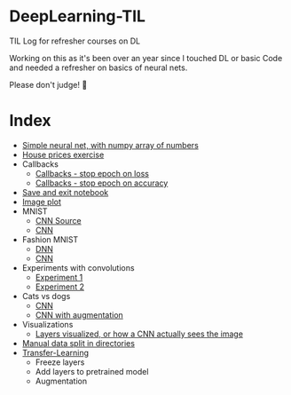 # DeepLearning-TIL
TIL Log for refresher courses on DL

Working on this as it's been over an year since I touched DL or basic Code and needed a refresher on basics of neural nets.

Please don't judge! 🙈

# Index
- [Simple neural net, with numpy array of numbers](/coursera-TFInPractiseSpecialization/intro-to-tf/Week_1/Week%201.ipynb)
- [House prices exercise](/coursera-TFInPractiseSpecialization/intro-to-tf/Week_1/Week_1_ex_1.ipynb)
- Callbacks
  - [Callbacks - stop epoch on loss](/coursera-TFInPractiseSpecialization/intro-to-tf/Week_2/Callbacks%20-%20Loss%20autostop.ipynb)
  - [Callbacks - stop epoch on accuracy](/coursera-TFInPractiseSpecialization/intro-to-tf/Week_2/Callbacks%20Accuracy.ipynb)
- [Save and exit notebook](/coursera-TFInPractiseSpecialization/intro-to-tf/Week_2/Exercise2-Question%20(1).ipynb)
- [Image plot](/coursera-TFInPractiseSpecialization/intro-to-tf/Week_2/Fashion%20MNIST.ipynb)
- MNIST
  - [CNN Source](/coursera-TFInPractiseSpecialization/intro-to-tf/Week_3/Course_1_Part_6_Lesson_2_Notebook.ipynb)
  - [CNN](/coursera-TFInPractiseSpecialization/intro-to-tf/Week_2/Mnist.ipynb)
- Fashion MNIST
  - [DNN](/coursera-TFInPractiseSpecialization/intro-to-tf/Week_2/Fashion%20MNIST.ipynb)
  - [CNN](/coursera-TFInPractiseSpecialization/intro-to-tf/Week_3/ConvNet%20Fashion%20MNIST.ipynb)
- Experiments with convolutions
  - [Experiment 1](/coursera-TFInPractiseSpecialization/intro-to-tf/Week_3/Convolutions%20and%20pooling%20experiments.ipynb)
  - [Experiment 2](/coursera-TFInPractiseSpecialization/intro-to-tf/Week_3/Course_1_Part_6_Lesson_3_Notebook.ipynb)
- Cats vs dogs
  - [CNN](/coursera-TFInPractiseSpecialization/cnn-in-tf/week-1/cats-vs-dogs.ipynb)
  - [CNN with augmentation](/coursera-TFInPractiseSpecialization/cnn-in-tf/week-2/cats-vs-dogs-augmented.ipynb)
- Visualizations
  - [Layers visualized, or how a CNN actually sees the image](/coursera-TFInPractiseSpecialization/cnn-in-tf/week-1/cats-vs-dogs.ipynb)
- [Manual data split in directories](/coursera-TFInPractiseSpecialization/cnn-in-tf/week-1/cats-v-dogs-manual-split-passed-submission.ipynb)
- [Transfer-Learning](/coursera-TFInPractiseSpecialization/cnn-in-tf/week-3/transfer-learning.ipynb)
  - Freeze layers
  - Add layers to pretrained model
  - Augmentation
  
  
